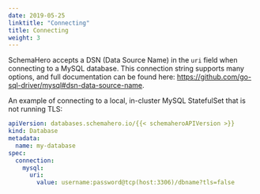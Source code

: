 ```yaml
---
date: 2019-05-25
linktitle: "Connecting"
title: Connecting
weight: 3
---
```


SchemaHero accepts a DSN (Data Source Name) in the `uri` field when connecting to a MySQL database. This connection string supports many options, and full documentation can be found here: https://github.com/go-sql-driver/mysql#dsn-data-source-name.

An example of connecting to a local, in-cluster MySQL StatefulSet that is not running TLS:

```yaml
apiVersion: databases.schemahero.io/{{< schemaheroAPIVersion >}}
kind: Database
metadata:
  name: my-database
spec:
  connection:
    mysql:
      uri:
        value: username:password@tcp(host:3306)/dbname?tls=false
```

